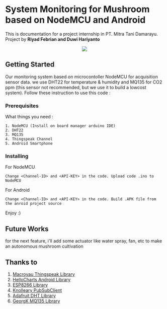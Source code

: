 # System Monitoring for Mushroom based on NodeMCU and Android

This is documentation for a project internship in PT. Mitra Tani Damarayu. 
<br>Project by <b>Riyad Febrian and Duwi Hariyanto</b>
<br>
<p align="center">
  <img src="(https://github.com/riyadfebrian/system-monitoring-for-mushroom-based-on-nodemcu-android/blob/master/image/screenshot.jpg">
</p>


## Getting Started

Our monitoring system based on microcontoller NodeMCU for acquisition sensor data. we use DHT22 for temperature & humidity and MQ135 for CO2 ppm (this sensor not recommended, but we use it to build a lowcost system). Follow these instruction to use this code :

### Prerequisites

What things you need :

```
1. NodeMCU (Install on board manager arduino IDE)
2. DHT22 
3. MQ135 
4. Thingspeak Channel
5. Android Smartphone
```

### Installing

For NodeMCU

```
Change <Channel-ID> and <API-KEY> in the code. Upload code .ino to NodeMCU
```

For Android

```
Change <Channel-ID> and <API-KEY> in the code. Build .APK file from the anroid project source
```

Enjoy :)

## Future Works

for the next feature, i'll add some actuator like water spray, fan, etc to make an autonomous mushroom cultivation 

## Thanks to
1. [Macroyau Thingspeak Library](https://github.com/MacroYau/ThingSpeakAndroid)
2. [HelloCharts Android Library](https://github.com/lecho/hellocharts-android)
3. [ESP8266 Library](https://github.com/esp8266/Arduino/tree/master/libraries/ESP8266WiFi)
4. [Knolleary PubSubClient](https://github.com/knolleary/pubsubclient)
5. [Adafruit DHT Library](https://github.com/adafruit/DHT-sensor-library)
6. [GeorgK MQ135 Library](https://github.com/GeorgK/MQ135)
